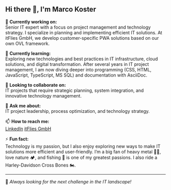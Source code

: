## Hi there 👋, I'm Marco Koster 

<!--
**metux666/metux666** is a ✨ _special_ ✨ repository because its `README.md` (this file) appears on your GitHub profile.
-->

🔭 **Currently working on:**  
Senior IT expert with a focus on project management and technology strategy. I specialize in planning and implementing efficient IT solutions. At itFlies GmbH, we develop customer-specific PWA solutions based on our own OVL framework.

🌱 **Currently learning:**  
Exploring new technologies and best practices in IT infrastructure, cloud solutions, and digital transformation. After several years in IT project management, I am now diving deeper into programming (CSS, HTML, JavaScript, TypeScript, MS SQL) and documentation with AsciiDoc.

👯 **Looking to collaborate on:**  
IT projects that require strategic planning, system integration, and innovative technology management.  

💬 **Ask me about:**  
IT project leadership, process optimization, and technology strategy.  

📫 **How to reach me:**  
[LinkedIn](https://www.linkedin.com/in/marco-koster-7b418619/) 
[itFlies GmbH](https://www.itflies.ch/#contact) 

⚡ **Fun fact:**  
Technology is my passion, but I also enjoy exploring new ways to make IT solutions more efficient and user-friendly. I’m a big fan of heavy metal 🎸🤘, love nature 🏕️, and fishing 🎣 is one of my greatest passions. I also ride a Harley-Davidson Cross Bones 🏍️.

---

🚀 _Always looking for the next challenge in the IT landscape!_

